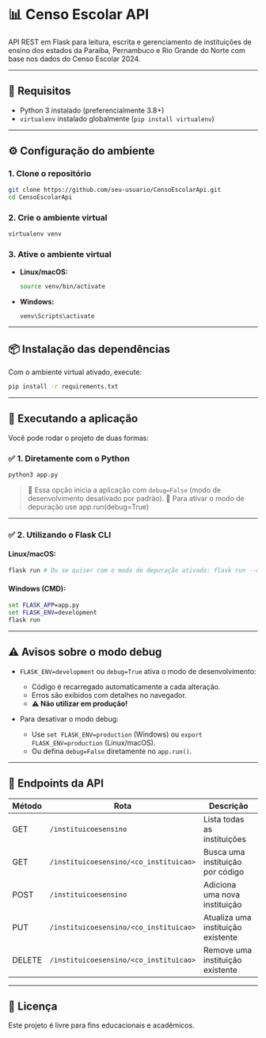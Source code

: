 
# 📊 Censo Escolar API

API REST em Flask para leitura, escrita e gerenciamento de instituições de ensino dos estados da Paraíba, Pernambuco e Rio Grande do Norte com base nos dados do Censo Escolar 2024.

---

## 🧰 Requisitos

- Python 3 instalado (preferencialmente 3.8+)
- `virtualenv` instalado globalmente (`pip install virtualenv`)

---

## ⚙️ Configuração do ambiente

### 1. Clone o repositório
```bash
git clone https://github.com/seu-usuario/CensoEscolarApi.git
cd CensoEscolarApi
```

### 2. Crie o ambiente virtual
```bash
virtualenv venv
```

### 3. Ative o ambiente virtual

- **Linux/macOS:**
  ```bash
  source venv/bin/activate
  ```

- **Windows:**
  ```cmd
  venv\Scripts\activate
  ```

---

## 📦 Instalação das dependências

Com o ambiente virtual ativado, execute:

```bash
pip install -r requirements.txt
```

---

## 🚀 Executando a aplicação

Você pode rodar o projeto de duas formas:

### ✅ 1. Diretamente com o Python

```bash
python3 app.py
```

> 🔹 Essa opção inicia a aplicação com `debug=False` (modo de desenvolvimento desativado por padrão).
> 🔹 Para ativar o modo de depuração use app.run(debug=True)

---

### ✅ 2. Utilizando o Flask CLI

#### Linux/macOS:
```bash
flask run # Ou se quiser com o modo de depuração ativado: flask run --debug
```

#### Windows (CMD):
```cmd
set FLASK_APP=app.py
set FLASK_ENV=development
flask run
```

---

## ⚠️ Avisos sobre o modo debug

- `FLASK_ENV=development` ou `debug=True` ativa o modo de desenvolvimento:
  - Código é recarregado automaticamente a cada alteração.
  - Erros são exibidos com detalhes no navegador.
  - **⚠️ Não utilizar em produção!**

- Para desativar o modo debug:
  - Use `set FLASK_ENV=production` (Windows) ou `export FLASK_ENV=production` (Linux/macOS).
  - Ou defina `debug=False` diretamente no `app.run()`.

---

## 📮 Endpoints da API

| Método | Rota                                						| Descrição                         |
|--------|------------------------------------------------|-----------------------------------|
| GET    | `/instituicoesensino`              						| Lista todas as instituições       |
| GET    | `/instituicoesensino/<co_instituicao>`         | Busca uma instituição por código  |
| POST   | `/instituicoesensino`              						| Adiciona uma nova instituição     |
| PUT    | `/instituicoesensino/<co_instituicao>`         | Atualiza uma instituição existente|
| DELETE | `/instituicoesensino/<co_instituicao>`         | Remove uma instituição existente  |

---

## 📝 Licença

Este projeto é livre para fins educacionais e acadêmicos.
